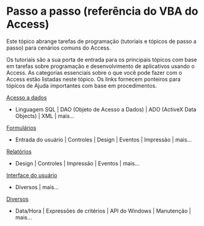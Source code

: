 
# Passo a passo (referência do VBA do Access)

Este tópico abrange tarefas de programação (tutoriais e tópicos de passo a passo) para cenários comuns do Access.

Os tutoriais são a sua porta de entrada para os principais tópicos com base em tarefas sobre programação e desenvolvimento de aplicativos usando o Access. As categorias essenciais sobre o que você pode fazer com o Access estão listadas neste tópico. Os links fornecem ponteiros para tópicos de Ajuda importantes com base em procedimentos.

[Acesso a dados](d3f778f5-d6e6-bb99-0c8b-da295c5214ff.md)


- Linguagem SQL | DAO (Objeto de Acesso a Dados) | ADO (ActiveX Data Objects) | XML | mais...
    
[Formulários](42a7ed77-e7cc-d945-00b2-9c10a3392223.md)

- Entrada do usuário | Controles | Design | Eventos | Impressão | mais...
    
[Relatórios](1ba67d04-87b8-d466-3dc5-4443df2e99f3.md)

- Design | Controles | Impressão | Eventos | mais...
    
[Interface do usuário](ae1b163d-21a6-3ac2-91e7-f0506fd4842f.md)

- Diversos | mais...
    
[Diversos](719a36c4-5c3c-0a95-2393-b35666ed32ab.md)


- Data/Hora | Expressões de critérios | API do Windows | Manutenção | mais...
    

